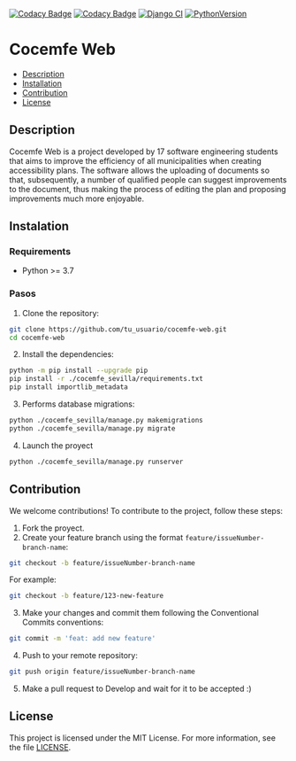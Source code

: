 [![Codacy Badge](https://app.codacy.com/project/badge/Grade/1c512c2c52c8437382e833b12427d8da)](https://app.codacy.com/gh/ISPP-Grupo-10/cocemfe-sevilla/dashboard?utm_source=gh&utm_medium=referral&utm_content=&utm_campaign=Badge_grade) [![Codacy Badge](https://app.codacy.com/project/badge/Coverage/1c512c2c52c8437382e833b12427d8da)](https://app.codacy.com/gh/ISPP-Grupo-10/cocemfe-sevilla/dashboard?utm_source=gh&utm_medium=referral&utm_content=&utm_campaign=Badge_Coverage) [![Django CI](https://github.com/ISPP-Grupo-10/cocemfe-sevilla/actions/workflows/django.yml/badge.svg)](https://github.com/ISPP-Grupo-10/cocemfe-sevilla/actions/workflows/django.yml) [![PythonVersion](https://img.shields.io/badge/Python-3.11-blue.svg?style=flat-square&labelColor=495057)](https://www.python.org/downloads/release/python-3115/)




# Cocemfe Web

- [Description](#description)
- [Installation](#installation)
- [Contribution](#contribution)
- [License](#license)
  
## Description
Cocemfe Web is a project developed by 17 software engineering students that aims to improve the efficiency of all municipalities when creating accessibility plans. The software allows the uploading of documents so that, subsequently, a number of qualified people can suggest improvements to the document, thus making the process of editing the plan and proposing improvements much more enjoyable.

## Instalation

### Requirements

- Python >= 3.7

### Pasos

1. Clone the repository:

```bash
git clone https://github.com/tu_usuario/cocemfe-web.git
cd cocemfe-web
```
2. Install the dependencies:

```bash
python -m pip install --upgrade pip
pip install -r ./cocemfe_sevilla/requirements.txt
pip install importlib_metadata
```
3. Performs database migrations:

```bash
python ./cocemfe_sevilla/manage.py makemigrations
python ./cocemfe_sevilla/manage.py migrate
```
4. Launch the proyect

```bash
python ./cocemfe_sevilla/manage.py runserver
```

## Contribution

We welcome contributions! To contribute to the project, follow these steps:
1. Fork the proyect.
2. Create your feature branch using the format `feature/issueNumber-branch-name`:
```bash
git checkout -b feature/issueNumber-branch-name
```
For example:
```bash
git checkout -b feature/123-new-feature
```
3. Make your changes and commit them following the Conventional Commits conventions:
```bash
git commit -m 'feat: add new feature'
```
4. Push to your remote repository:
```bash
git push origin feature/issueNumber-branch-name
```
5. Make a pull request to Develop and wait for it to be accepted :)

## License

This project is licensed under the MIT License. For more information, see the file [LICENSE](./LICENSE).

